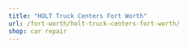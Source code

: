 ```yaml
---
title: "HOLT Truck Centers Fort Worth"
url: /fort-worth/holt-truck-centers-fort-worth/
shop: car repair
---
```

